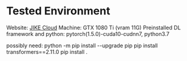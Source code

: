 # Tested Environment
Website: [JIKE Cloud](jikeclound.net)
Machine: GTX 1080 Ti (vram 11G)
Preinstalled DL framework and python: pytorch(1.5.0)-cuda10-cudnn7, python3.7

possibly need: python -m pip install --upgrade pip
pip install transformers==2.11.0
pip install .




